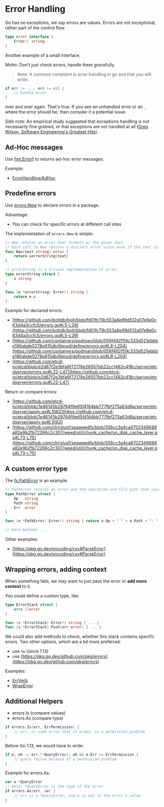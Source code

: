 # Error Handling

Go has no exceptions, we say errors are values. Errors are not exceptional,
rather part of the control flow.

```go
type error interface {
    Error() string
}
```

Another example of a small interface.

Motto: Don't just check errors, handle them gracefully.

> Note: A common complaint is error handling in go and that you will write:

```go
if err := ...; err != nil {
    // handle error
}
```

over and over again. That's true. If you see an unhandled error or an `_` where
the error should be, then consider it a potential issue.

Side note: An empirical study suggested that exceptions handling is not
necessarily fine grained, or that exceptions are not handled at all ([Greg Wilson, Software Engineering's Greatest Hits](https://www.youtube.com/watch?v=HrVtA-ue-x0)).

## Ad-Hoc messages

Use [fmt.Errorf](https://pkg.go.dev/fmt#Errorf) to returns ad-hoc error messages.

Example:

* [ErrorHandling/AdHoc](ErrorHandling/AdHoc/main.go)

## Predefine errors

Use [errors.New](https://pkg.go.dev/errors#example-New) to declare errors in a package.

Advantage:

* You can check for specific errors at different call sites

The implementation of `errors.New` is simple:

```go
// New returns an error that formats as the given text.
// Each call to New returns a distinct error value even if the text is identical.
func New(text string) error {
	return &errorString{text}
}

// errorString is a trivial implementation of error.
type errorString struct {
	s string
}

func (e *errorString) Error() string {
	return e.s
}
```

Example for declared errors:

* [https://github.com/boltdb/bolt/blob/fd01fc79c553a8e99d512a07e8e0c63d4a3ccfc5/errors.go#L5-L29](https://github.com/boltdb/bolt/blob/fd01fc79c553a8e99d512a07e8e0c63d4a3ccfc5/errors.go#L5-L29)
* [https://github.com/containers/podman/blob/056f492f59c333d521ebbbe186abde0278e815db/libpod/define/errors.go#L8-L204](https://github.com/containers/podman/blob/056f492f59c333d521ebbbe186abde0278e815db/libpod/define/errors.go#L8-L204)
* [https://github.com/etcd-io/etcd/blob/e2d67f2e3bfa6f72178e26557bb22cc1482c418c/server/etcdserver/errors.go#L22-L47](https://github.com/etcd-io/etcd/blob/e2d67f2e3bfa6f72178e26557bb22cc1482c418c/server/etcdserver/errors.go#L22-L47)

Return or compare errors:

* [https://github.com/etcd-io/etcd/blob/1e46145b29764f9e65f4164bb777fbf275a63d8a/server/etcdserver/apply.go#L1062](https://github.com/etcd-io/etcd/blob/1e46145b29764f9e65f4164bb777fbf275a63d8a/server/etcdserver/apply.go#L1062)
* [https://github.com/chrislusf/seaweedfs/blob/556cc3a4ca6702346688a82e9b2fb72266c2c307/weed/util/chunk_cache/on_disk_cache_layer.go#L73-L75](https://github.com/chrislusf/seaweedfs/blob/556cc3a4ca6702346688a82e9b2fb72266c2c307/weed/util/chunk_cache/on_disk_cache_layer.go#L73-L75)

## A custom error type

The [fs.PathError](https://github.com/golang/go/blob/8f4c020660d4c8a7bab9a7363551d07176e638eb/src/io/fs/fs.go#L242-L257) is an example.

```go
// PathError records an error and the operation and file path that caused it.
type PathError struct {
	Op   string
	Path string
	Err  error
}

func (e *PathError) Error() string { return e.Op + " " + e.Path + ": " + e.Err.Error() }

// more methods ...
```


Other examples:

* [https://pkg.go.dev/encoding/csv#ParseError](https://pkg.go.dev/encoding/csv#ParseError)

## Wrapping errors, adding context

When something fails, we may want to just pass the error or **add more context** to it.

You could define a custom type, like:

```go
type ErrorStack struct {
    errs []error
}

func (s *ErrorStack) Error() string { ... }
func (s *ErrorStack) Push(err error) { ... }
```

We could also add methods to check, whether this stack contains specific errors. Two other options, which are a bit more preferred:

* use `%w` (since 1.13)
* use [https://pkg.go.dev/github.com/pkg/errors](https://pkg.go.dev/github.com/pkg/errors)

Examples:

* [ErrVerb](ErrorHandling/ErrVerb/main.go)
* [WrapError](ErrorHandling/WrapError/main.go)


## Additional Helpers

* errors.Is (compare values)
* errors.As (compare type)


```go
if errors.Is(err, ErrPermission) {
    // err, or some error that it wraps, is a permission problem
}
```

Before Go 1.13, we would have to write:

```go
if e, ok := err.(*QueryError); ok && e.Err == ErrPermission {
    // query failed because of a permission problem
}
```

Example for errors.As:

```go
var e *QueryError
// Note: *QueryError is the type of the error.
if errors.As(err, &e) {
    // err is a *QueryError, and e is set to the error's value
}
```

